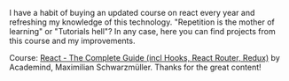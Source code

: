 I have a habit of buying an updated course on react every year and refreshing my knowledge of this technology. "Repetition is the mother of learning" or "Tutorials hell"? In any case, here you can find projects from this course and my improvements.

Сourse: [React - The Complete Guide (incl Hooks, React Router, Redux)](https://www.udemy.com/course/react-the-complete-guide-incl-redux/) by Academind, Maximilian Schwarzmüller. Thanks for the great content!
